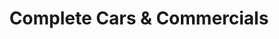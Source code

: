 ---
title: "Complete Cars & Commercials"
url: /farnham/complete-cars-and-commercials/
shop: car repair
---